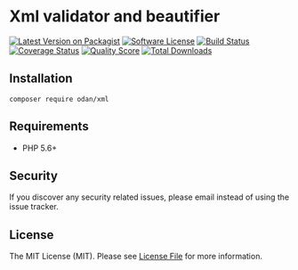 # Xml validator and beautifier

[![Latest Version on Packagist](https://img.shields.io/github/release/odan/xml.svg)](https://github.com/odan/xml/releases)
[![Software License](https://img.shields.io/badge/license-MIT-brightgreen.svg)](LICENSE.md)
[![Build Status](https://travis-ci.org/odan/xml.svg?branch=master)](https://travis-ci.org/odan/xml)
[![Coverage Status](https://scrutinizer-ci.com/g/odan/xml/badges/coverage.png?b=master)](https://scrutinizer-ci.com/g/odan/xml/code-structure)
[![Quality Score](https://scrutinizer-ci.com/g/odan/xml/badges/quality-score.png?b=master)](https://scrutinizer-ci.com/g/odan/xml/?branch=master)
[![Total Downloads](https://img.shields.io/packagist/dt/odan/xml.svg)](https://packagist.org/packages/odan/xml)


## Installation

```shell
composer require odan/xml
```

## Requirements

* PHP 5.6+

## Security

If you discover any security related issues, please email instead of using the issue tracker.

## License

The MIT License (MIT). Please see [License File](LICENSE.md) for more information.


[PSR-1]: https://github.com/php-fig/fig-standards/blob/master/accepted/PSR-1-basic-coding-standard.md
[PSR-2]: https://github.com/php-fig/fig-standards/blob/master/accepted/PSR-2-coding-style-guide.md
[PSR-4]: https://github.com/php-fig/fig-standards/blob/master/accepted/PSR-4-autoloader.md
[Composer]: http://getcomposer.org/
[PHPUnit]: http://phpunit.de/
